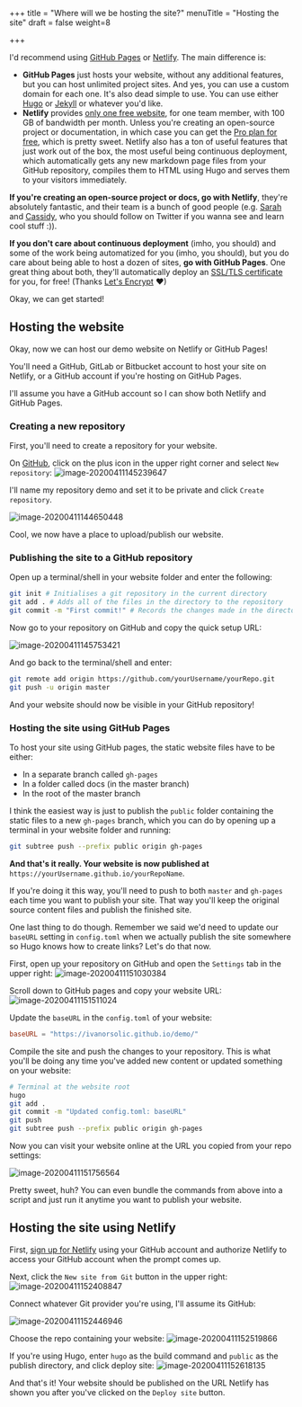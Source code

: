 +++
title = "Where will we be hosting the site?"
menuTitle = "Hosting the site"
draft = false
weight=8

+++

I'd recommend using [GitHub Pages](https://pages.github.com/) or [Netlify](https://www.netlify.com/). The main difference is:

- **GitHub Pages** just hosts your website, without any additional features, but you can host unlimited project sites. And yes, you can use a custom domain for each one. It's also dead simple to use. You can use either [Hugo](https://gohugo.io/hosting-and-deployment/hosting-on-github/) or [Jekyll](https://help.github.com/en/github/working-with-github-pages/setting-up-a-github-pages-site-with-jekyll) or whatever you'd like.
- **Netlify** provides [only one free website](https://www.netlify.com/pricing/), for one team member, with 100 GB of bandwidth per month. Unless you're creating an open-source project or documentation, in which case you can get the [Pro plan for free](https://www.netlify.com/legal/open-source-policy/), which is pretty sweet. Netlify also has a ton of useful features that just work out of the box, the most useful being continuous deployment, which automatically gets any new markdown page files from your GitHub repository, compiles them to HTML using Hugo and serves them to your visitors immediately.

**If you're creating an open-source project or docs, go with Netlify**, they're absolutely fantastic, and their team is a bunch of good people (e.g. [Sarah](https://twitter.com/sarah_edo) and [Cassidy](https://twitter.com/cassidoo), who you should follow on Twitter if you wanna see and learn cool stuff :)).

**If you don't care about continuous deployment** (imho, you should) and some of the work being automatized for you (imho, you should), but you do care about being able to host a dozen of sites, **go with GitHub Pages**. One great thing about both, they'll automatically deploy an [SSL/TLS certificate](https://www.wikiwand.com/en/Transport_Layer_Security) for you, for free! (Thanks [Let's Encrypt](https://letsencrypt.org/) ♥)

Okay, we can get started!

## Hosting the website

Okay, now we can host our demo website on Netlify or GitHub Pages!

You'll need a GitHub, GitLab or Bitbucket account to host your site on Netlify, or a GitHub account if you're hosting on GitHub Pages.

I'll assume you have a GitHub account so I can show both Netlify and GitHub Pages.

### Creating a new repository

First, you'll need to create a repository for your website.

On [GitHub](https://github.com), click on the plus icon in the upper right corner and select `New repository`:
![image-20200411145239647](/images/website/image-20200411145239647.png)

I'll name my repository demo and set it to be private and click `Create repository`.

![image-20200411144650448](/images/website/image-20200411144650448.png)

Cool, we now have a place to upload/publish our website.

### Publishing the site to a GitHub repository

Open up a terminal/shell in your website folder and enter the following:

```bash
git init # Initialises a git repository in the current directory
git add . # Adds all of the files in the directory to the repository
git commit -m "First commit!" # Records the changes made in the directory to the repo
```

Now go to your repository on GitHub and copy the quick setup URL:

![image-20200411145753421](/images/website/image-20200411145753421.png)

And go back to the terminal/shell and enter:

```bash
git remote add origin https://github.com/yourUsername/yourRepo.git
git push -u origin master
```

And your website should now be visible in your GitHub repository!

### Hosting the site using GitHub Pages

To host your site using GitHub pages, the static website files have to be either:

- In a separate branch called `gh-pages`
- In a folder called docs (in the master branch)
- In the root of the master branch

I think the easiest way is just to publish the `public` folder containing the static files to a new `gh-pages` branch, which you can do by opening up a terminal in your website folder and running:

```bash
git subtree push --prefix public origin gh-pages
```

**And that's it really. Your website is now published at** `https://yourUsername.github.io/yourRepoName`. 

If you're doing it this way, you'll need to push to both `master` and `gh-pages` each time you want to publish your site. That way you'll keep the original source content files and publish the finished site.

One last thing to do though. Remember we said we'd need to update our `baseURL` setting in `config.toml` when we actually publish the site somewhere so Hugo knows how to create links? Let's do that now.

First, open up your repository on GitHub and open the `Settings` tab in the upper right:
![image-20200411151030384](/images/website/image-20200411151030384.png)

Scroll down to GitHub pages and copy your website URL:
![image-20200411151511024](/images/website/image-20200411151511024.png)

Update the `baseURL` in the `config.toml` of your website:

```toml
baseURL = "https://ivanorsolic.github.io/demo/"
```

Compile the site and push the changes to your repository. This is what you'll be doing any time you've added new content or updated something on your website:

```bash
# Terminal at the website root
hugo
git add .
git commit -m "Updated config.toml: baseURL"
git push
git subtree push --prefix public origin gh-pages
```

Now you can visit your website online at the URL you copied from your repo settings:

![image-20200411151756564](/images/website/image-20200411151756564.png)

Pretty sweet, huh? You can even bundle the commands from above into a script and just run it anytime you want to publish your website.

## Hosting the site using Netlify

First, [sign up for Netlify](https://app.netlify.com/) using your GitHub account and authorize Netlify to access your GitHub account when the prompt comes up.

Next, click the `New site from Git` button in the upper right:
![image-20200411152408847](/images/website/image-20200411152408847.png)

Connect whatever Git provider you're using, I'll assume its GitHub:

![image-20200411152446946](/images/website/image-20200411152446946.png)

Choose the repo containing your website:
![image-20200411152519866](/images/website/image-20200411152519866.png)

If you're using Hugo, enter `hugo` as the build command and `public` as the publish directory, and click deploy site:
![image-20200411152618135](/images/website/image-20200411152618135.png)

And that's it! Your website should be published on the URL Netlify has shown you after you've clicked on the `Deploy site` button.